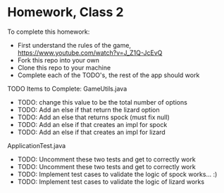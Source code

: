 # Homework, Class 2
To complete this homework:
- First understand the rules of the game, https://www.youtube.com/watch?v=J_Z1Q-JcEvQ
- Fork this repo into your own
- Clone this repo to your machine
- Complete each of the TODO's, the rest of the app should work


TODO Items to Complete:
GameUtils.java
- TODO: change this value to be the total number of options
- TODO: Add an else if that return the lizard option
- TODO: Add an else that returns spock (must fix null)
- TODO: Add an else if that creates an impl for spock
- TODO: Add an else if that creates an impl for lizard

ApplicationTest.java
- TODO: Uncomment these two tests and get to correctly work
- TODO: Uncomment these two tests and get to correctly work
- TODO: Implement test cases to validate the logic of spock works... :)
- TODO: Implement test cases to validate the logic of lizard works
